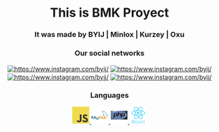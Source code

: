 <h1 align="center">This is BMK Proyect</h1>
<h3 align="center">It was made by BYIJ | Minlox | Kurzey | Oxu</h3>


<h3 align="center">Our social networks</h3>
<p align="center">
<a href="https://instagram.com/https://www.instagram.com/byij/" target="blank"><img align="center" src="https://raw.githubusercontent.com/rahuldkjain/github-profile-readme-generator/master/src/images/icons/Social/instagram.svg" alt="https://www.instagram.com/byij/" height="30" width="40" /></a>
<a href="https://instagram.com/https://www.instagram.com/minloxsito/" target="blank"><img align="center" src="https://raw.githubusercontent.com/rahuldkjain/github-profile-readme-generator/master/src/images/icons/Social/instagram.svg" alt="https://www.instagram.com/byij/" height="30" width="40" /></a>
<a href="https://instagram.com/https://www.instagram.com/kurzeyy/" target="blank"><img align="center" src="https://raw.githubusercontent.com/rahuldkjain/github-profile-readme-generator/master/src/images/icons/Social/instagram.svg" alt="https://www.instagram.com/byij/" height="30" width="40" /></a>
<a href="https://instagram.com/https://www.instagram.com/twjk/" target="blank"><img align="center" src="https://raw.githubusercontent.com/rahuldkjain/github-profile-readme-generator/master/src/images/icons/Social/instagram.svg" alt="https://www.instagram.com/byij/" height="30" width="40" /></a>
</p>

<h3 align="center">Languages</h3>
<p align="center"> <a href="https://developer.mozilla.org/en-US/docs/Web/JavaScript" target="_blank" rel="noreferrer"> <img src="https://raw.githubusercontent.com/devicons/devicon/master/icons/javascript/javascript-original.svg" alt="javascript" width="40" height="40"/> </a> <a href="https://www.mysql.com/" target="_blank" rel="noreferrer"> <img src="https://raw.githubusercontent.com/devicons/devicon/master/icons/mysql/mysql-original-wordmark.svg" alt="mysql" width="40" height="40"/> </a> <a href="https://www.php.net" target="_blank" rel="noreferrer"> <img src="https://raw.githubusercontent.com/devicons/devicon/master/icons/php/php-original.svg" alt="php" width="40" height="40"/> </a> <a href="https://reactjs.org/" target="_blank" rel="noreferrer"> <img src="https://raw.githubusercontent.com/devicons/devicon/master/icons/react/react-original-wordmark.svg" alt="react" width="40" height="40"/> </a> </p>
